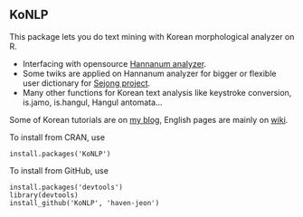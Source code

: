 KoNLP
---------------

This package lets you do text mining with Korean morphological analyzer on R. 

  - Interfacing with opensource [Hannanum analyzer](http://semanticweb.kaist.ac.kr/home/index.php/HanNanum).
  - Some twiks are applied on Hannanum analyzer for bigger or flexible user dictionary for [Sejong project](http://www.sejong.or.kr/). 
  - Many other functions for Korean text analysis like keystroke conversion, is.jamo, is.hangul, Hangul antomata...   

Some of Korean tutorials are on [my blog](http://freesearch.pe.kr), English pages are mainly on [wiki](https://github.com/haven-jeon/KoNLP/wiki).

To install from CRAN, use

    install.packages('KoNLP')

To install from GitHub, use

    install.packages('devtools')
    library(devtools)
    install_github('KoNLP', 'haven-jeon')





